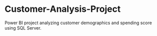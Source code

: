 # Customer-Analysis-Project
Power BI project analyzing customer demographics and spending score using SQL Server.
